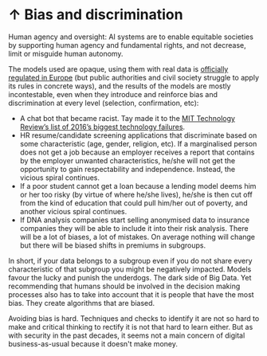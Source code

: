 # ↑ Bias and discrimination

Human agency and oversight: AI systems are to enable equitable societies by supporting human agency and fundamental rights, and not decrease, limit or misguide human autonomy.

The models used are opaque, using them with real data is [officially regulated in Europe](../adversaries/EU-Regulators.md) (but public authorities and civil society struggle to apply its rules in concrete ways), and the results of the models are mostly incontestable, even when they introduce and reinforce bias and discrimination at every level (selection, confirmation, etc):

* A chat bot that became racist. Tay made it to the [MIT Technology Review’s list of 2016’s biggest technology failures](https://www.technologyreview.com/2016/12/27/106828/the-biggest-technology-failures-of-2016-3/).
* HR resume/candidate screening applications that discriminate based on some characteristic (age, gender, religion, etc).  If a marginalised person does not get a job because an employer receives a report that contains by the employer unwanted characteristics, he/she will not get the opportunity to gain respectability and independence. Instead, the vicious spiral continues.
* If a poor student cannot get a loan because a lending model deems him or her too risky (by virtue of where he/she lives), he/she is then cut off from the kind of education that could pull him/her out of poverty, and another vicious spiral continues.
* If DNA analysis companies start selling anonymised data to insurance companies they will be able to include it into their risk analysis. There will be a lot of biases, a lot of mistakes. On average nothing will change but there will be biased shifts in premiums in subgroups.

In short, if your data belongs to a subgroup even if you do not share every characteristic of that subgroup you might be negatively impacted. Models favour the lucky and punish the underdogs. The dark side of Big Data. Yet recommending that humans should be involved in the decision making processes also has to take into account that it is people that have the most bias. They create algorithms that are biased.

Avoiding bias is hard. Techniques and checks to identify it are not so hard to make and critical thinking to rectify it is not that hard to learn either. But as with security in the past decades, it seems not a main concern of digital business-as-usual because it doesn't make money.

